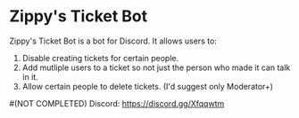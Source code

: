 # Zippy's Ticket Bot
Zippy's Ticket Bot is a bot for Discord. It allows users to:

1) Disable creating tickets for certain people.
2) Add mutliple users to a ticket so not just the person who made it can talk in it.
3) Allow certain people to delete tickets. (I'd suggest only Moderator+)


#(NOT COMPLETED)
Discord: https://discord.gg/Xfqqwtm

